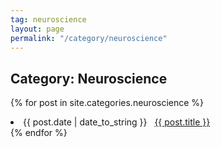 ```yaml
---
tag: neuroscience
layout: page
permalink: "/category/neuroscience"
---
```

<h2>Category: Neuroscience</h2>

{% for post in site.categories.neuroscience %}
 <li><span>{{ post.date | date_to_string }}</span> &nbsp; <a href="{{ post.url }}">{{ post.title }}</a></li>
{% endfor %}